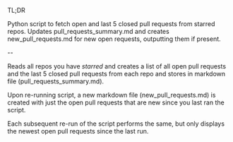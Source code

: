 
TL;DR

Python script to fetch open and last 5 closed pull requests from starred repos. Updates pull_requests_summary.md and creates new_pull_requests.md for new open requests, outputting them if present.

--

Reads all repos you have *starred* and creates a list of all open pull requests and the last 5 closed pull requests from each repo and stores in markdown file (pull_requests_summary.md).

Upon re-running script, a new markdown file (new_pull_requests.md) is created with just the open pull requests that are new since you last ran the script.

Each subsequent re-run of the script performs the same, but only displays the newest open pull requests since the last run.
